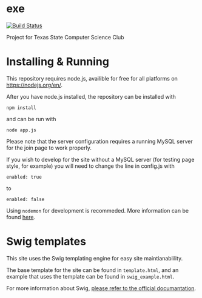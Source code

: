 # exe
[![Build Status](https://travis-ci.org/exewebdev/exe.svg?branch=master)](https://travis-ci.org/exewebdev/exe)

Project for Texas State Computer Science Club

# Installing & Running

This repository requires node.js, availible for free for all platforms on https://nodejs.org/en/.

After you have node.js installed, the repository can be installed with 

`npm install`

and can be run with

`node app.js`

Please note that the server configuration requires a running MySQL server for the join page to work properly.

If you wish to develop for the site without a MySQL server (for testing page style, for example) you will need to change the line in config.js with 

`enabled: true`

to 

`enabled: false`

Using `nodemon` for development is recommeded.  More information can be found [here](https://github.com/remy/nodemon).

# Swig templates

This site uses the Swig templating engine for easy site maintianablility.

The base template for the site can be found in `template.html`, and an
example that uses the template can be found in `swig_example.html`.

For more information about Swig, [please refer to the official documantation](http://paularmstrong.github.io/swig/docs/).